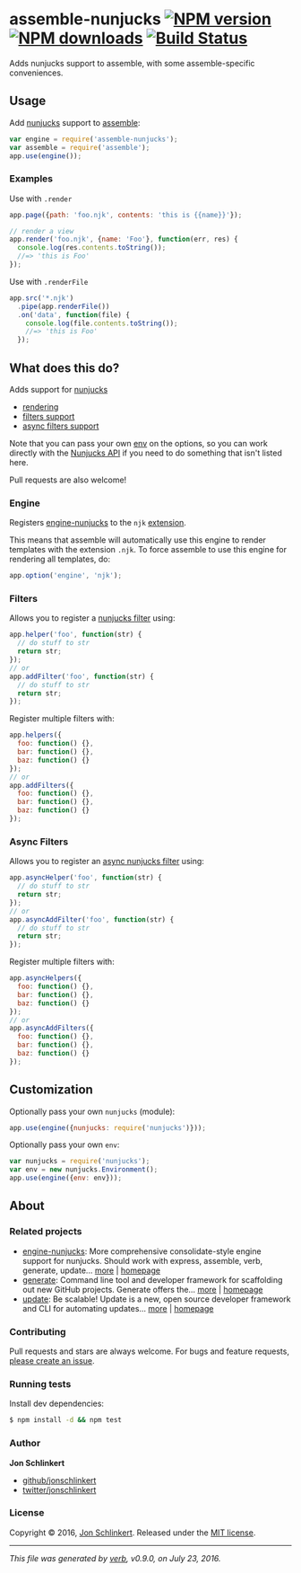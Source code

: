 # assemble-nunjucks [![NPM version](https://img.shields.io/npm/v/assemble-nunjucks.svg?style=flat)](https://www.npmjs.com/package/assemble-nunjucks) [![NPM downloads](https://img.shields.io/npm/dm/assemble-nunjucks.svg?style=flat)](https://npmjs.org/package/assemble-nunjucks) [![Build Status](https://img.shields.io/travis/jonschlinkert/assemble-nunjucks.svg?style=flat)](https://travis-ci.org/jonschlinkert/assemble-nunjucks)

Adds nunjucks support to assemble, with some assemble-specific conveniences.

## Usage

Add [nunjucks](https://github.com/mozilla/nunjucks) support to [assemble](https://github.com/assemble/assemble):

```js
var engine = require('assemble-nunjucks');
var assemble = require('assemble');
app.use(engine());
```

### Examples

Use with `.render`

```js
app.page({path: 'foo.njk', contents: 'this is {{name}}'});

// render a view
app.render('foo.njk', {name: 'Foo'}, function(err, res) {
  console.log(res.contents.toString());
  //=> 'this is Foo'
});
```

Use with `.renderFile`

```js
app.src('*.njk')
  .pipe(app.renderFile())
  .on('data', function(file) {
    console.log(file.contents.toString());
    //=> 'this is Foo'
  });
```

## What does this do?

Adds support for [nunjucks](https://github.com/mozilla/nunjucks)

* [rendering](#engine)
* [filters support](#filters)
* [async filters support](#async-filters)

Note that you can pass your own [env](http://mozilla.github.io/nunjucks/api.html#environment) on the options, so you can work directly with the [Nunjucks API](http://mozilla.github.io/nunjucks/api.html) if you need to do something that isn't listed here.

Pull requests are also welcome!

### Engine

Registers [engine-nunjucks](https://github.com/jonschlinkert/engine-nunjucks) to the `njk` [extension](http://mozilla.github.io/nunjucks/templating.html#file-extensions).

This means that assemble will automatically use this engine to render templates with the extension `.njk`.
To force assemble to use this engine for rendering all templates, do:

```js
app.option('engine', 'njk');
```

### Filters

Allows you to register a [nunjucks filter](http://mozilla.github.io/nunjucks/templating.html#filters) using:

```js
app.helper('foo', function(str) {
  // do stuff to str
  return str;
});
// or
app.addFilter('foo', function(str) {
  // do stuff to str
  return str;
});
```

Register multiple filters with:

```js
app.helpers({
  foo: function() {},
  bar: function() {},
  baz: function() {}
});
// or
app.addFilters({
  foo: function() {},
  bar: function() {},
  baz: function() {}
});
```

### Async Filters

Allows you to register an [async nunjucks filter](http://mozilla.github.io/nunjucks/api.html#asynchronous-support) using:

```js
app.asyncHelper('foo', function(str) {
  // do stuff to str
  return str;
});
// or
app.asyncAddFilter('foo', function(str) {
  // do stuff to str
  return str;
});
```

Register multiple filters with:

```js
app.asyncHelpers({
  foo: function() {},
  bar: function() {},
  baz: function() {}
});
// or
app.asyncAddFilters({
  foo: function() {},
  bar: function() {},
  baz: function() {}
});
```

## Customization

Optionally pass your own `nunjucks` (module):

```js
app.use(engine({nunjucks: require('nunjucks')}));
```

Optionally pass your own `env`:

```js
var nunjucks = require('nunjucks');
var env = new nunjucks.Environment();
app.use(engine({env: env}));
```

## About

### Related projects

* [engine-nunjucks](https://www.npmjs.com/package/engine-nunjucks): More comprehensive consolidate-style engine support for nunjucks. Should work with express, assemble, verb, generate, update… [more](https://github.com/jonschlinkert/engine-nunjucks) | [homepage](https://github.com/jonschlinkert/engine-nunjucks "More comprehensive consolidate-style engine support for nunjucks. Should work with express, assemble, verb, generate, update, and any other app that follows consolidate conventions.")
* [generate](https://www.npmjs.com/package/generate): Command line tool and developer framework for scaffolding out new GitHub projects. Generate offers the… [more](https://github.com/generate/generate) | [homepage](https://github.com/generate/generate "Command line tool and developer framework for scaffolding out new GitHub projects. Generate offers the robustness and configurability of Yeoman, the expressiveness and simplicity of Slush, and more powerful flow control and composability than either.")
* [update](https://www.npmjs.com/package/update): Be scalable! Update is a new, open source developer framework and CLI for automating updates… [more](https://github.com/update/update) | [homepage](https://github.com/update/update "Be scalable! Update is a new, open source developer framework and CLI for automating updates of any kind in code projects.")

### Contributing

Pull requests and stars are always welcome. For bugs and feature requests, [please create an issue](../../issues/new).

### Running tests

Install dev dependencies:

```sh
$ npm install -d && npm test
```

### Author

**Jon Schlinkert**

* [github/jonschlinkert](https://github.com/jonschlinkert)
* [twitter/jonschlinkert](http://twitter.com/jonschlinkert)

### License

Copyright © 2016, [Jon Schlinkert](https://github.com/jonschlinkert).
Released under the [MIT license](https://github.com/jonschlinkert/assemble-nunjucks/blob/master/LICENSE).

***

_This file was generated by [verb](https://github.com/verbose/verb), v0.9.0, on July 23, 2016._